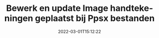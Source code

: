---
############################# Static ############################
layout: "auto-gen-signature"
date: 2022-03-01T15:12:22
draft: false
operation: Update
signaturetype: Image
fileformat: Ppsx
productName: Java
lang: nl
productCode: java
otherformats: pdf doc docx docm dot dotm dotx odt ott rtf xls xlsx xlsm xlsb csv ods ots xltx xltm ppt pptx pps ppsx odp otp potx potm pptm ppsm
breadcrumb: Put Image signature on Ppsx for Java

############################# Head ############################
head_title: "Update Image handtekeningen geplaatst bij Ppsx bestanden met Java"
head_description: "Gebruik eenvoudige en begrijpelijke Java-code voor het bijwerken van Image handtekeningen in ondertekende Ppsx-documenten."

############################# Header ############################
title: "Bewerk en update Image handtekeningen geplaatst bij Ppsx bestanden"
description: "API voor Java biedt functionaliteit voor het bijwerken van Image handtekeningen bij Ppsx documenten. Werk elektronische handtekeningen in uw Ppsx-documenten snel en gemakkelijk bij met een paar regels Java-code."
bg_image: "https://cms.admin.containerize.com/templates/aspose/App_Themes/V3/images/bg/header1.png"
bg_overlay: false
button:
    enable: true

############################# SubMenu ############################
submenu:
    enable: true

    left:
        img_alt: "GroupDocs.Signature for Java"
        image: "https://cms.admin.containerize.com/templates/groupdocs/images/product-logos/90x90-noborder/groupdocs-signature-java.png"
        product: "GroupDocs.Signature"
        platform: "Java"



############################# About ############################
about:
    enable: true
    title: "Meer informatie over GroupDocs.Signature for Java API-functies"
    content: |
        [GroupDocs.Signature for Java](https://products.groupdocs.com/signature/java/) API-functionaliteit bevat een uitgebreide selectie van middelen om in-demand documentformaten te verwerken met behulp van elektronische handtekeningen. Breed spectrum aan elektronische handtekeningen zoals teksten, afbeeldingen, digitale certificaten, barcodes, QR-codes, stempels of metadata worden ondersteund. Klanten kunnen digitale handtekeningen toevoegen, verwijderen, bewerken, valideren of zoeken in PDF's, MS Word-documenten, MS Excel-werkmappen, MS PowerPoint-presentaties, Adobe Photoshop-bestanden en verschillende afbeeldingsformaten. Er zijn tal van handige functies en instellingen beschikbaar.
    

############################# Steps ############################
steps:
    enable: true
    title_left: "Hoe u Image handtekeningen in uw Ppsx document kunt wijzigen"
    content_left: |
        [GroupDocs.Signature for Java](https://products.groupdocs.com/signature/java/) bevat handige functies zoals het bijwerken van Image handtekeningen die zijn geplaatst bij Ppsx documenten. Het maakt het mogelijk om handtekeningfuncties te wijzigen zonder extra code.
        
        * Maak om te beginnen een Signature-object dat als een constructorparameterpad doorgeeft aan een document dat moet worden bijgewerkt.
        * Instantieer vervolgens een geschikt specifiek handtekeningobject en stel de identifier en eigenschappen in die moeten worden gewijzigd.
        * Roep ten slotte de Update-methode van Signature aan en geef een bepaald handtekeningobject door.
        * Verwerk het bijwerken van de resultaten naar uw bericht.

    title_right: "systeem vereisten"
    content_right: |
        GroupDocs.Signature for Java worden ondersteund op alle belangrijke platforms en besturingssystemen. Voordat u de onderstaande code uitvoert, moet u ervoor zorgen dat de volgende vereisten op uw systeem zijn geïnstalleerd.

        * Besturingssystemen: Microsoft Windows, Linux, MacOS
        * Ontwikkelomgevingen: NetBeans, Intellij IDEA, Eclipse, etc.
        * Java runtime: J2SE 6.0 and above
        * Download de nieuwste versie van GroupDocs.Signature for Java van [Maven](https://repository.groupdocs.com/webapp/#/artifacts/browse/tree/General/repo/com/groupdocs/groupdocs-signature)
         
    code: |
        ```java    
                
        // Set up input Ppsx file
        String filePath = "input.ppsx";
        // Set up output file
        String outputFilePath = "output.ppsx";

        // Instantiate Signature for input file
        Signature signature = new Signature(filePath);

        // Id of signature which is supposed to be updated
        // such Id might be got as a result of search operation
        String id = "ff988ab1-7403-4c8d-8db7-f2a56b9f8530";

        // provide signature features to update
        // set up particular signature id
        ImageSignature signatureToUpdate = new ImageSignature(id);

        // specify signature width
        signatureToUpdate.setWidth(170);
        // specify signature height
        signatureToUpdate.setHeight(250);
        // set left position
        signatureToUpdate.setLeft(10);
        // set top position
        signatureToUpdate.setTop(10);

        // update signature
        Boolean updateResult = signature.update(outputFilePath, signatureToUpdate);

        // process updation result
        if (updateResult)
        {
                System.out.println("Signature was updated successfully!");
        }
        ```

############################# Demos ############################
demos:
    enable: true
    title: "Bijwerken van de Image handtekeningen op de documentpagina's - Live Demo"
    content: |
       Bewerk nu verschillende elektronische handtekeningen van het Ppsx-document door naar de website [GroupDocs.Signature App](https://products.groupdocs.app/signature/family) te gaan.          

############################# More Formats ############################
more_formats:
    enable: true
    title: "Update verschillende Image handtekeningen via Java"
    content: |
        "Bewerken van digitale handtekeningen die in verschillende documentformaten worden geplaatst. Handtekeninggegevens bijwerken zonder extra code."
    format: 
       
       
back_to_top:
    enable: true
---